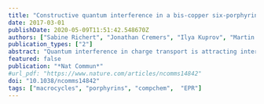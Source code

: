 ```yaml
---
title: "Constructive quantum interference in a bis-copper six-porphyrin nanoring"
date: 2017-03-01
publishDate: 2020-05-09T11:51:42.548670Z
authors: ["Sabine Richert", "Jonathan Cremers", "Ilya Kuprov", "Martin D. Peeks", "Harry L. Anderson", "Christiane R. Timmel"]
publication_types: ["2"]
abstract: "Quantum interference in charge transport is attracting interest with applications in nanoelectronics and quantum computing. Here, the authors present a method for quantifying electronic transmission through molecules, and demonstrate constructive quantum interference in a molecule with two identical, parallel coupling paths."
featured: false
publication: "*Nat Commun*"
#url_pdf: "https://www.nature.com/articles/ncomms14842"
doi: "10.1038/ncomms14842"
tags: ["macrocycles", "porphyrins", "compchem",  "EPR"]
---
```


